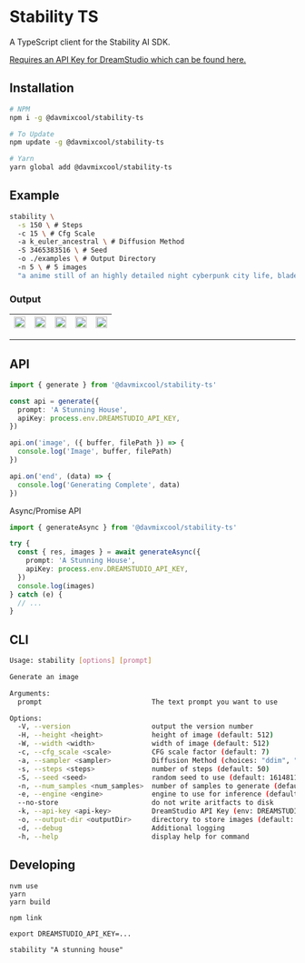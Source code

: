 # Stability TS
A TypeScript client for the Stability AI SDK.

[Requires an API Key for DreamStudio which can be found here.](https://beta.dreamstudio.ai/membership)

## Installation
```sh
# NPM
npm i -g @davmixcool/stability-ts

# To Update
npm update -g @davmixcool/stability-ts

# Yarn
yarn global add @davmixcool/stability-ts
```

## Example
```sh
stability \
  -s 150 \ # Steps
  -c 15 \ # Cfg Scale
  -a k_euler_ancestral \ # Diffusion Method
  -S 3465383516 \ # Seed
  -o ./examples \ # Output Directory
  -n 5 \ # 5 images
  "a anime still of an highly detailed night cyberpunk city life, bladerunner style!! detailed shops, neon lights, ray tracing, advertising everywhere, people and robots walking around. art by satoshi kon and studio ghibli, in the style of ghost in the shell, muted colours, hyperrealism, cinematic lighting, lush detail, award winning, wlop, octane render, trending on artstation" 
```

### Output
|<img src="https://i.imgur.com/m6k9u4t.png" width="100%">|<img src="https://i.imgur.com/tV23Lu2.png" width="100%">|<img src="https://i.imgur.com/YTlhfij.png" width="100%">|<img src="https://i.imgur.com/HMmbbZN.png" width="100%">|<img src="https://i.imgur.com/26oPc6k.png" width="100%">|
|---|---|---|---|---|

***

## API
```ts
import { generate } from '@davmixcool/stability-ts'

const api = generate({
  prompt: 'A Stunning House',
  apiKey: process.env.DREAMSTUDIO_API_KEY,
})

api.on('image', ({ buffer, filePath }) => {
  console.log('Image', buffer, filePath)
})

api.on('end', (data) => {
  console.log('Generating Complete', data)
})
```

Async/Promise API
```ts
import { generateAsync } from '@davmixcool/stability-ts'

try {
  const { res, images } = await generateAsync({
    prompt: 'A Stunning House',
    apiKey: process.env.DREAMSTUDIO_API_KEY,
  })
  console.log(images)
} catch (e) {
  // ...
}
```

## CLI
```sh
Usage: stability [options] [prompt]

Generate an image

Arguments:
  prompt                           The text prompt you want to use

Options:
  -V, --version                    output the version number
  -H, --height <height>            height of image (default: 512)
  -W, --width <width>              width of image (default: 512)
  -c, --cfg_scale <scale>          CFG scale factor (default: 7)
  -a, --sampler <sampler>          Diffusion Method (choices: "ddim", "plms", "k_euler", "k_euler_ancestral", "k_heun", "k_dpm_2", "k_dpm_2_ancestral", "k_lms", default: "k_lms")
  -s, --steps <steps>              number of steps (default: 50)
  -S, --seed <seed>                random seed to use (default: 1614811539)
  -n, --num_samples <num_samples>  number of samples to generate (default: 1)
  -e, --engine <engine>            engine to use for inference (default: "stable-diffusion-v1")
  --no-store                       do not write aritfacts to disk
  -k, --api-key <api-key>          DreamStudio API Key (env: DREAMSTUDIO_API_KEY)
  -o, --output-dir <outputDir>     directory to store images (default: "/Users/jacobkelley/code/stability-ts")
  -d, --debug                      Additional logging
  -h, --help                       display help for command
```

## Developing
```
nvm use
yarn
yarn build

npm link

export DREAMSTUDIO_API_KEY=...

stability "A stunning house"
```
